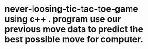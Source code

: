 # never-loosing-tic-tac-toe-game using c++ . program use our previous move data to predict the best possible move for computer.
